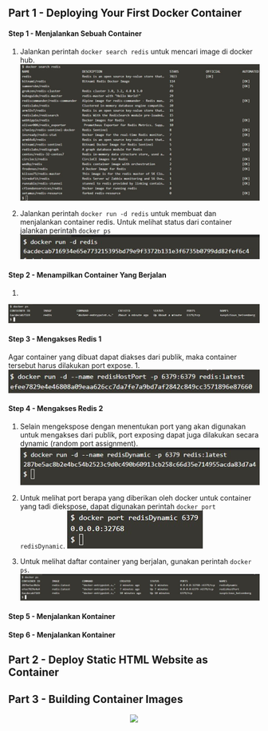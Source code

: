 
## Part 1 - Deploying Your First Docker Container
#### Step 1 - Menjalankan Sebuah Container
1. Jalankan perintah `docker search redis` untuk mencari image di docker hub.
![01](part1/ss3.jpg)

2. Jalankan perintah `docker run -d redis` untuk membuat dan menjalankan container redis. Untuk melihat status dari container jalankan perintah `docker ps`
![02](part1/ss4.jpg)

#### Step 2 - Menampilkan Container Yang Berjalan
1. 
![03](part1/ss5.jpg)

#### Step 3 - Mengakses Redis 1
Agar container yang dibuat dapat diakses dari publik, maka container tersebut harus dilakukan port expose.
1. 
![04](part1/ss6.jpg)

#### Step 4 - Mengakses Redis 2
1. Selain mengekspose dengan menentukan port yang akan digunakan untuk mengakses dari publik,  port exposing dapat juga dilakukan secara dynamic (random port assignment).
![05](part1/ss7.jpg)

2. Untuk melihat port berapa yang diberikan oleh docker untuk container yang tadi diekspose, dapat digunakan perintah `docker port redisDynamic`.
![06](part1/ss8.jpg)

3. Untuk melihat daftar container yang berjalan, gunakan perintah `docker ps`.
![07](part1/ss9.jpg)

#### Step 5 - Menjalankan Kontainer
#### Step 6 - Menjalankan Kontainer

## Part 2 - Deploy Static HTML Website as Container
## Part 3 - Building Container Images

<p align="center">
  <img src="https://gitforwindows.org/img/gwindows_logo.png"/>
</p>

